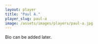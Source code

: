 ```yaml
---
layout: player
title: "Paul A."
player_slug: paul-a
image: /assets/images/players/paul-a.jpg
---
```

Bio can be added later.
